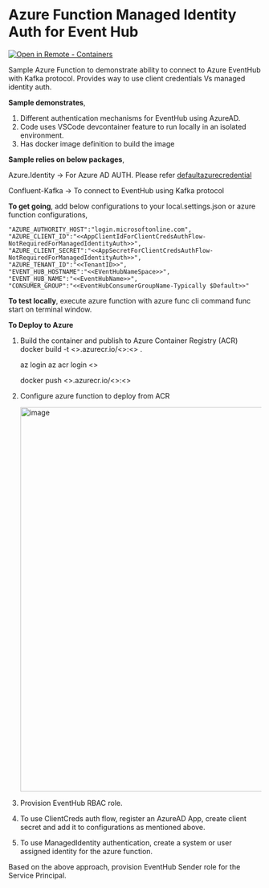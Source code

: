 # Azure Function Managed Identity Auth for Event Hub
[![Open in Remote - Containers](https://img.shields.io/static/v1?label=Remote%20-%20Containers&message=Open&color=blue&logo=visualstudiocode)](https://vscode.dev/redirect?url=vscode://azurefunc-eventhub-managedidentity-auth.remote-containers/cloneInVolume?https://github.com/rajkalemsft/azurefunc-eventhub-managedidentity-auth)

Sample Azure Function to demonstrate ability to connect to Azure EventHub with Kafka protocol. Provides way to use client credentials Vs managed identity auth.

**Sample demonstrates**, 
1. Different authentication mechanisms for EventHub using AzureAD. 
2. Code uses VSCode devcontainer feature to run locally in an isolated environment.
3. Has docker image definition to build the image

**Sample relies on below packages**,

Azure.Identity -> For Azure AD AUTH. Please refer [defaultazurecredential](https://docs.microsoft.com/en-us/dotnet/api/azure.identity.defaultazurecredential?view=azure-dotnet)

Confluent-Kafka -> To connect to EventHub using Kafka protocol

**To get going**, add below configurations to your local.settings.json or azure function configurations,

    "AZURE_AUTHORITY_HOST":"login.microsoftonline.com",
    "AZURE_CLIENT_ID":"<<AppClientIdForClientCredsAuthFlow-NotRequiredForManagedIdentityAuth>>",
    "AZURE_CLIENT_SECRET":"<<AppSecretForClientCredsAuthFlow-NotRequiredForManagedIdentityAuth>>",
    "AZURE_TENANT_ID":"<<TenantID>>",
    "EVENT_HUB_HOSTNAME":"<<EVentHubNameSpace>>",
    "EVENT_HUB_NAME":"<<EventHubName>>",
    "CONSUMER_GROUP":"<<EventHubConsumerGroupName-Typically $Default>>"
    
**To test locally**, execute azure function with azure func cli command func start on terminal window. 

**To Deploy to Azure**
1. Build the container and publish to Azure Container Registry (ACR)
    docker build -t <<ACRName>>.azurecr.io/<<RepoName>>:<<Tag>> .
  
    az login
    az acr login <<ACRName>>
  
   docker push <<ACRName>>.azurecr.io/<<RepoName>>:<<Tag>> 
  
2. Configure azure function to deploy from ACR
  
   <img width="764" alt="image" src="https://user-images.githubusercontent.com/106317605/173991147-62ac842a-f985-476b-af55-6c3f30d58cdb.png">
3. Provision EventHub RBAC role.
  1. To use ClientCreds auth flow, register an AzureAD App, create client secret and add it to configurations as mentioned above.
  2. To use ManagedIdentity authentication, create a system or user assigned identity for the azure function.
  
  Based on the above approach, provision EventHub Sender role for the Service Principal.
  
